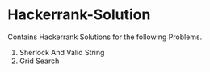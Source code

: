 # Hackerrank-Solution
Contains Hackerrank Solutions for the following Problems.
1. Sherlock And Valid String     
2. Grid Search
